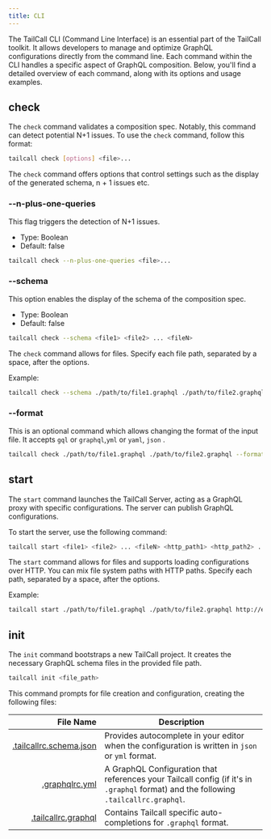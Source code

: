 ```yaml
---
title: CLI
---
```


The TailCall CLI (Command Line Interface) is an essential part of the TailCall toolkit. It allows developers to manage and optimize GraphQL configurations directly from the command line. Each command within the CLI handles a specific aspect of GraphQL composition. Below, you'll find a detailed overview of each command, along with its options and usage examples.

## check

The `check` command validates a composition spec. Notably, this command can detect potential N+1 issues. To use the `check` command, follow this format:

```bash
tailcall check [options] <file>...
```

The `check` command offers options that control settings such as the display of the generated schema, n + 1 issues etc.

### --n-plus-one-queries

This flag triggers the detection of N+1 issues.

- Type: Boolean
- Default: false

```bash
tailcall check --n-plus-one-queries <file>...
```

### --schema

This option enables the display of the schema of the composition spec.

- Type: Boolean
- Default: false

```bash
tailcall check --schema <file1> <file2> ... <fileN>
```

The `check` command allows for files. Specify each file path, separated by a space, after the options.

Example:

```bash
tailcall check --schema ./path/to/file1.graphql ./path/to/file2.graphql
```

### --format

This is an optional command which allows changing the format of the input file. It accepts `gql` or `graphql`,`yml` or `yaml`, `json` .

```bash
tailcall check ./path/to/file1.graphql ./path/to/file2.graphql --format json
```

## start

The `start` command launches the TailCall Server, acting as a GraphQL proxy with specific configurations. The server can publish GraphQL configurations.

To start the server, use the following command:

```bash
tailcall start <file1> <file2> ... <fileN> <http_path1> <http_path2> .. <http_pathN>
```

The `start` command allows for files and supports loading configurations over HTTP. You can mix file system paths with HTTP paths. Specify each path, separated by a space, after the options.

Example:

```bash
tailcall start ./path/to/file1.graphql ./path/to/file2.graphql http://example.com/file2.graphql
```

## init

The `init` command bootstraps a new TailCall project. It creates the necessary GraphQL schema files in the provided file path.

```bash
tailcall init <file_path>
```

This command prompts for file creation and configuration, creating the following files:

|                 File Name | Description                                                                                                                          |
| ------------------------: | ------------------------------------------------------------------------------------------------------------------------------------ |
| [.tailcallrc.schema.json] | Provides autocomplete in your editor when the configuration is written in `json` or `yml` format.                                    |
|          [.graphqlrc.yml] | A GraphQL Configuration that references your Tailcall config (if it's in `.graphql` format) and the following `.tailcallrc.graphql`. |
|     [.tailcallrc.graphql] | Contains Tailcall specific auto-completions for `.graphql` format.                                                                   |

[.tailcallrc.schema.json]: https://github.com/tailcallhq/tailcall/blog/main/generated/.tailcallrc.schema.json
[.graphqlrc.yml]: https://the-guild.dev/graphql/config/docs
[.tailcallrc.graphql]: https://github.com/tailcallhq/tailcall/blog/main/generated/.tailcallrc.graphql
